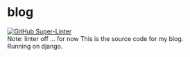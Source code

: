 # blog

[![GitHub Super-Linter](https://github.com/l3gacyb3ta/blog/workflows/Lint%20Code%20Base/badge.svg)](https://github.com/marketplace/actions/super-linter)  
Note: linter off ... for now
This is the source code for my blog.  
Running on django.  
